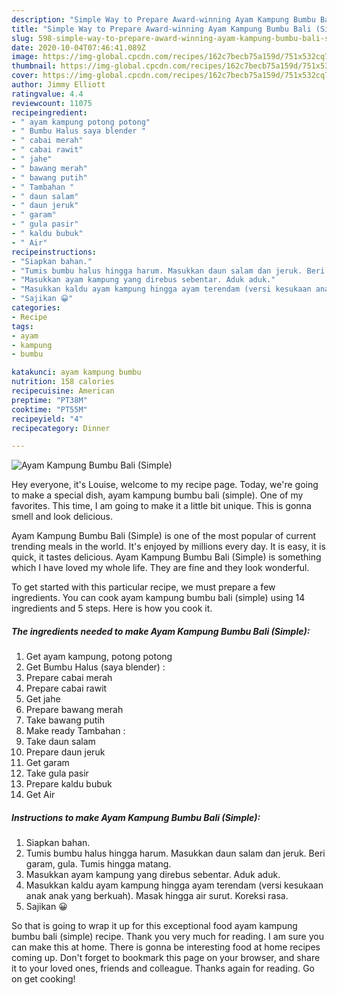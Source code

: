 ```yaml
---
description: "Simple Way to Prepare Award-winning Ayam Kampung Bumbu Bali (Simple)"
title: "Simple Way to Prepare Award-winning Ayam Kampung Bumbu Bali (Simple)"
slug: 598-simple-way-to-prepare-award-winning-ayam-kampung-bumbu-bali-simple
date: 2020-10-04T07:46:41.089Z
image: https://img-global.cpcdn.com/recipes/162c7becb75a159d/751x532cq70/ayam-kampung-bumbu-bali-simple-foto-resep-utama.jpg
thumbnail: https://img-global.cpcdn.com/recipes/162c7becb75a159d/751x532cq70/ayam-kampung-bumbu-bali-simple-foto-resep-utama.jpg
cover: https://img-global.cpcdn.com/recipes/162c7becb75a159d/751x532cq70/ayam-kampung-bumbu-bali-simple-foto-resep-utama.jpg
author: Jimmy Elliott
ratingvalue: 4.4
reviewcount: 11075
recipeingredient:
- " ayam kampung potong potong"
- " Bumbu Halus saya blender "
- " cabai merah"
- " cabai rawit"
- " jahe"
- " bawang merah"
- " bawang putih"
- " Tambahan "
- " daun salam"
- " daun jeruk"
- " garam"
- " gula pasir"
- " kaldu bubuk"
- " Air"
recipeinstructions:
- "Siapkan bahan."
- "Tumis bumbu halus hingga harum. Masukkan daun salam dan jeruk. Beri garam, gula. Tumis hingga matang."
- "Masukkan ayam kampung yang direbus sebentar. Aduk aduk."
- "Masukkan kaldu ayam kampung hingga ayam terendam (versi kesukaan anak anak yang berkuah). Masak hingga air surut. Koreksi rasa."
- "Sajikan 😀"
categories:
- Recipe
tags:
- ayam
- kampung
- bumbu

katakunci: ayam kampung bumbu 
nutrition: 158 calories
recipecuisine: American
preptime: "PT38M"
cooktime: "PT55M"
recipeyield: "4"
recipecategory: Dinner

---
```



![Ayam Kampung Bumbu Bali (Simple)](https://img-global.cpcdn.com/recipes/162c7becb75a159d/751x532cq70/ayam-kampung-bumbu-bali-simple-foto-resep-utama.jpg)

Hey everyone, it's Louise, welcome to my recipe page. Today, we're going to make a special dish, ayam kampung bumbu bali (simple). One of my favorites. This time, I am going to make it a little bit unique. This is gonna smell and look delicious.

Ayam Kampung Bumbu Bali (Simple) is one of the most popular of current trending meals in the world. It's enjoyed by millions every day. It is easy, it is quick, it tastes delicious. Ayam Kampung Bumbu Bali (Simple) is something which I have loved my whole life. They are fine and they look wonderful.




To get started with this particular recipe, we must prepare a few ingredients. You can cook ayam kampung bumbu bali (simple) using 14 ingredients and 5 steps. Here is how you cook it.

<!--inarticleads1-->

##### The ingredients needed to make Ayam Kampung Bumbu Bali (Simple):

1. Get  ayam kampung, potong potong
1. Get  Bumbu Halus (saya blender) :
1. Prepare  cabai merah
1. Prepare  cabai rawit
1. Get  jahe
1. Prepare  bawang merah
1. Take  bawang putih
1. Make ready  Tambahan :
1. Take  daun salam
1. Prepare  daun jeruk
1. Get  garam
1. Take  gula pasir
1. Prepare  kaldu bubuk
1. Get  Air




<!--inarticleads2-->

##### Instructions to make Ayam Kampung Bumbu Bali (Simple):

1. Siapkan bahan.
1. Tumis bumbu halus hingga harum. Masukkan daun salam dan jeruk. Beri garam, gula. Tumis hingga matang.
1. Masukkan ayam kampung yang direbus sebentar. Aduk aduk.
1. Masukkan kaldu ayam kampung hingga ayam terendam (versi kesukaan anak anak yang berkuah). Masak hingga air surut. Koreksi rasa.
1. Sajikan 😀




So that is going to wrap it up for this exceptional food ayam kampung bumbu bali (simple) recipe. Thank you very much for reading. I am sure you can make this at home. There is gonna be interesting food at home recipes coming up. Don't forget to bookmark this page on your browser, and share it to your loved ones, friends and colleague. Thanks again for reading. Go on get cooking!
